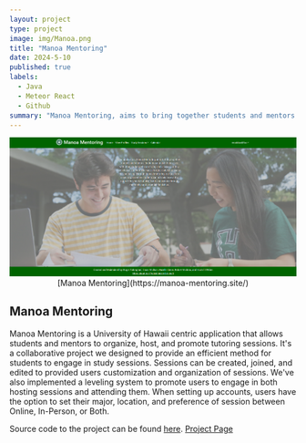 ```yaml
---
layout: project
type: project
image: img/Manoa.png
title: "Manoa Mentoring"
date: 2024-5-10
published: true
labels:
  - Java
  - Meteor React
  - Github
summary: "Manoa Mentoring, aims to bring together students and mentors."
---
```


<p align="center">
<img width="900px" class="img-fluid" src="../img/site.png">
[Manoa Mentoring](https://manoa-mentoring.site/)
</p>


## Manoa Mentoring
Manoa Mentoring is a University of Hawaii centric application that allows students and mentors to organize, host, and promote tutoring sessions. It's a collaborative project we designed to provide an efficient method for students to engage in study sessions. Sessions can be created, joined, and edited to provided users customization and organization of sessions. We've also implemented a leveling system to promote users to engage in both hosting sessions and attending them. When setting up accounts, users have the option to set their major, location, and preference of session between Online, In-Person, or Both. 

Source code to the project can be found [here](https://github.com/manoa-mentoring).
[Project Page](https://manoa-mentoring.github.io/)
